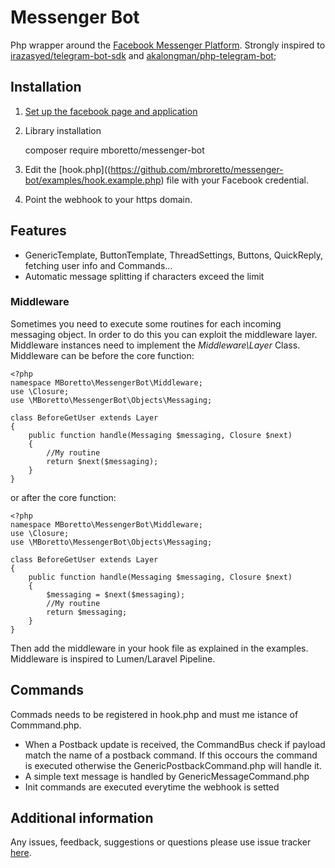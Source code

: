 # Messenger Bot
Php wrapper around the [Facebook Messenger Platform](https://developers.facebook.com/docs/messenger-platform).
Strongly inspired to [irazasyed/telegram-bot-sdk](https://github.com/irazasyed/telegram-bot-sdk) and 
[akalongman/php-telegram-bot](https://github.com/irazasyed/telegram-bot-sdk);

## Installation
1. [Set up the facebook page and application](https://developers.facebook.com/docs/messenger-platform/guides/setup)  

2. Library installation

    composer require mboretto/messenger-bot

3. Edit the [hook.php]((https://github.com/mbroretto/messenger-bot/examples/hook.example.php) file with your Facebook credential.

4. Point the webhook to your https domain.

## Features
- GenericTemplate, ButtonTemplate, ThreadSettings, Buttons, QuickReply, fetching user info and Commands...  
- Automatic message splitting if characters exceed the limit  

### Middleware
Sometimes you need to execute some routines for each incoming messaging object. 
In order to do this you can exploit the middleware layer. Middleware instances need to implement the _Middleware\Layer_ Class.
Middleware can be before the core function: 

```
<?php
namespace MBoretto\MessengerBot\Middleware;
use \Closure;
use \MBoretto\MessengerBot\Objects\Messaging;

class BeforeGetUser extends Layer
{
    public function handle(Messaging $messaging, Closure $next)
    {
        //My routine
        return $next($messaging);
    }
}
```

or after the core function:

```
<?php
namespace MBoretto\MessengerBot\Middleware;
use \Closure;
use \MBoretto\MessengerBot\Objects\Messaging;

class BeforeGetUser extends Layer
{
    public function handle(Messaging $messaging, Closure $next)
    {
        $messaging = $next($messaging);
        //My routine
        return $messaging;
    }
}
```
Then add the middleware in your hook file as explained in the examples.  
Middleware is inspired to Lumen/Laravel Pipeline.

## Commands
Commads needs to be registered in hook.php and must me istance of Commmand.php.
- When a Postback update is received, the CommandBus check if payload match the name of a postback command. If this occours the command is executed otherwise the GenericPostbackCommand.php will handle it.
- A simple text message is handled by GenericMessageCommand.php
- Init commands are executed everytime the webhook is setted

## Additional information
Any issues, feedback, suggestions or questions please use issue tracker [here](https://github.com/MBoretto/messenger-bot/issues).

